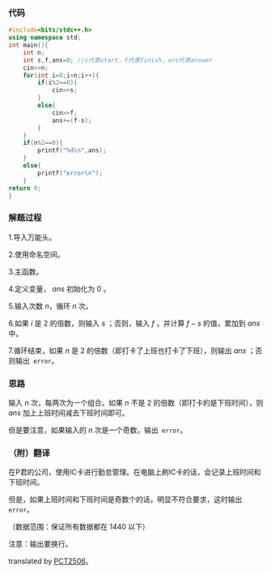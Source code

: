 ### 代码

```cpp
#include<bits/stdc++.h>
using namespace std;
int main(){
	int n; 
	int s,f,ans=0; //s代表start，f代表finish，ans代表answer 
	cin>>n;
	for(int i=0;i<n;i++){
		if(i%2==0){
			cin>>s;
		}
		else{
			cin>>f;
			ans+=(f-s);
		}
	}
	if(n%2==0){
		printf("%d\n",ans);
	}
	else{
		printf("error\n");
	}
return 0;
} 
```
### 解题过程

1.导入万能头。

2.使用命名空间。

3.主函数。

4.定义变量， $ans$ 初始化为 $0$ 。

5.输入次数 $n$，循环 $n$ 次。

6.如果 $i$ 是 $2$ 的倍数，则输入 $s$ ；否则，输入 $f$ ，并计算 $f-s$ 的值，累加到 $ans$ 中。

7.循环结束，如果 $n$ 是 $2$ 的倍数（即打卡了上班也打卡了下班），则输出 $ans$ ；否则输出```
error```。

### 思路

输入 $n$ 次，每两次为一个组合。如果 $n$ 不是 $2$ 的倍数（即打卡的是下班时间），则 $ans$ 加上上班时间减去下班时间即可。

但是要注意，如果输入的 $n$ 次是一个奇数，输出```
error```。

### （附）翻译

在P君的公司，使用IC卡进行勤怠管理。在电脑上刷IC卡的话，会记录上班时间和下班时间。

但是，如果上班时间和下班时间是奇数个的话，明显不符合要求，这时输出```
error```。

（数据范围：保证所有数据都在 $1440$ 以下）

注意：输出要换行。

translated by [PCT2506](https://www.luogu.com.cn/user/793625)。